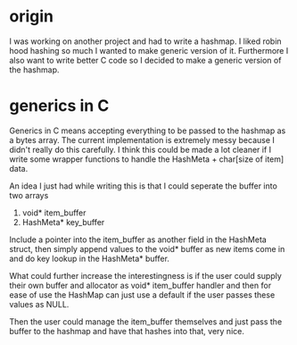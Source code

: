 # origin

I was working on another project and had to write a hashmap. I liked robin hood hashing so much
I wanted to make generic version of it. Furthermore I also want to write better C code so I decided to
make a generic version of the hashmap.

# generics in C

Generics in C means accepting everything to be passed to the hashmap as a bytes array.
The current implementation is extremely messy because I didn't really do this carefully.
I think this could be made a lot cleaner if I write some wrapper functions to handle the
HashMeta + char[size of item] data.

An idea I just had while writing this is that I could seperate the buffer into two arrays
1. void* item_buffer
2. HashMeta* key_buffer

Include a pointer into the item_buffer as another field in the HashMeta struct, then
simply append values to the void* buffer as new items come in and do key lookup
in the HashMeta* buffer.

What could further increase the interestingness is if the user could supply their own
buffer and allocator as void* item_buffer handler and then for ease of use the HashMap
can just use a default if the user passes these values as NULL.

Then the user could manage the item_buffer themselves and just pass the buffer to the hashmap
and have that hashes into that, very nice. 

